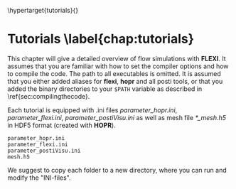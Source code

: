 \hypertarget{tutorials}{}

# Tutorials \label{chap:tutorials}

This chapter will give a detailed overview of flow simulations with **FLEXI**. It assumes that you are familiar with how to set the compiler options and how to compile the code. The path to all executables is omitted. It is assumed that you either added aliases for **flexi**, **hopr** and all posti tools, or that you added the binary directories to your `$PATH` variable as described in \ref{sec:compilingthecode}.

Each tutorial is equipped with .ini files *parameter_hopr.ini*, *parameter_flexi.ini*, *parameter_postiVisu.ini* as well as mesh file *\*\_mesh.h5* in HDF5 format (created with **HOPR**).

~~~~~~
parameter_hopr.ini
parameter_flexi.ini
parameter_postiVisu.ini
mesh.h5
~~~~~~

We suggest to copy each folder to a new directory, where you can run and modify the "INI-files".
